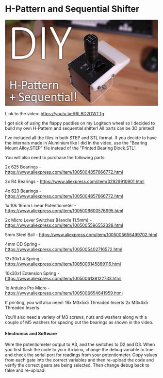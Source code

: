 # H-Pattern and Sequential Shifter

![Alt text](title.png "H-Shifter")

Link to the video: https://youtu.be/RtLBD2DWTTg

I got sick of using the flappy paddles on my Logitech wheel so I decided to build my own H-Pattern and sequential shifter! All parts can be 3D printed!

I've included all the files in both STEP and STL format. If you decide to have the internals made in Aluminium like I did in the video, use the "Bearing Mount Alloy.STEP" file instead of the "Printed Bearing Block.STL".

You will also need to purchase the following parts:

2x 625 Bearings - https://www.aliexpress.com/item/1005004857666772.html

2x R4 Bearings - https://www.aliexpress.com/item/32929910901.html

4x 623 Bearings - https://www.aliexpress.com/item/1005004857666772.html

1x 10k 16mm Linear Potentiometer - https://www.aliexpress.com/item/1005006600576995.html

2x Micro Lever Switches (Handle 11.5mm) - https://www.aliexpress.com/item/1005005596552328.html

5mm Steel Ball - https://www.aliexpress.com/item/1005005656499702.html

4mm OD Spring - https://www.aliexpress.com/item/1005005402716572.html

13x30x1.4 Spring - https://www.aliexpress.com/item/1005006145869116.html

10x30x1 Extension Spring - https://www.aliexpress.com/item/1005006138122733.html

1x Arduino Pro Micro - https://www.aliexpress.com/item/1005006654641959.html


If printing, you will also need:
16x M3x5x5 Threaded Inserts
2x M3x4x5 Threaded Inserts

You'll also need a variety of M3 screws, nuts and washers along with a couple of M5 washers for spacing out the bearings as shown in the video.

#### Electronics and Software

Wire the potentiometer output to A3, and the switches to D2 and D3.
When you first flash the code to your Arduino, change the debug variable to true and check the serial port for readings from your potentiometer. Copy values from each gate into the correct variables and then re-upload the code and verify the correct gears are being selected. Then change debug back to false and re-upload!